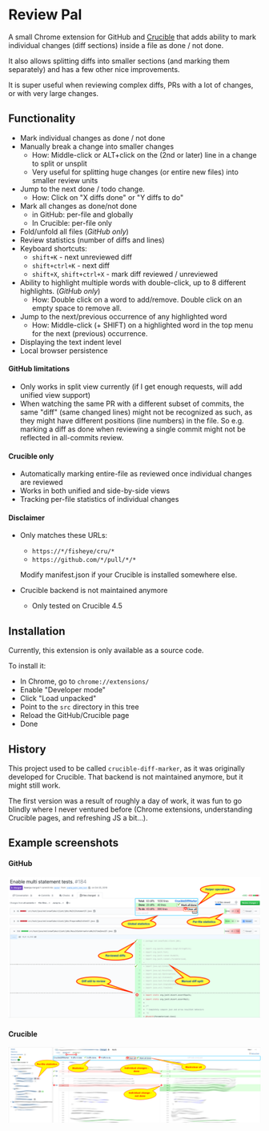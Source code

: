 # Review Pal

A small Chrome extension for GitHub and [Crucible](https://www.atlassian.com/software/crucible)
that adds ability to mark individual changes (diff sections) 
inside a file as done / not done. 

It also allows splitting diffs into smaller sections (and marking them separately)
and has a few other nice improvements.

It is super useful when reviewing complex diffs, PRs with a lot of changes, or with very large changes.

## Functionality

* Mark individual changes as done / not done
* Manually break a change into smaller changes
  * How: Middle-click or ALT+click on the (2nd or later) line in a change to split or unsplit
  * Very useful for splitting huge changes (or entire new files) into smaller review units 
* Jump to the next done / todo change.
  * How: Click on "X diffs done" or "Y diffs to do" 
* Mark all changes as done/not done
  * in GitHub: per-file and globally
  * In Crucible: per-file only
* Fold/unfold all files (*GitHub only*)  
* Review statistics (number of diffs and lines)
* Keyboard shortcuts:
  * `shift+K` - next unreviewed diff
  * `shift+ctrl+K` - next diff
  * `shift+X`, `shift+ctrl+X` - mark diff reviewed / unreviewed
* Ability to highlight multiple words with double-click, up to 8 different highlights. (*GitHub only*)
  * How: Double click on a word to add/remove. Double click on an empty space to remove all. 
* Jump to the next/previous occurrence of any highlighted word
  * How: Middle-click (+ SHIFT) on a highlighted word in the top menu for the next (previous) occurrence.
* Displaying the text indent level
* Local browser persistence


#### GitHub limitations

* Only works in split view currently (if I get enough requests, will add unified view support)
* When watching the same PR with a different subset of commits, the same "diff" (same changed lines)
  might not be recognized as such, as they might have different positions (line numbers) in the file.
  So e.g. marking a diff as done when reviewing a single commit 
  might not be reflected in all-commits review.

#### Crucible only

* Automatically marking entire-file as reviewed once individual changes are reviewed
* Works in both unified and side-by-side views
* Tracking per-file statistics of individual changes

#### Disclaimer

* Only matches these URLs:
  * ``https://*/fisheye/cru/*``
  * ``https://github.com/*/pull/*/*``
  
  Modify manifest.json if your Crucible is installed somewhere else.
  
* Crucible backend is not maintained anymore
  * Only tested on Crucible 4.5


## Installation

Currently, this extension is only available as a source code. 

To install it:
* In Chrome, go to ``chrome://extensions/``
* Enable "Developer mode"
* Click "Load unpacked"
* Point to the ``src`` directory in this tree
* Reload the GitHub/Crucible page
* Done

## History

This project used to be called `crucible-diff-marker`,
as it was originally developed for Crucible.
That backend is not maintained anymore, but it might still work.

The first version was a result of roughly a day of work, it was fun to go blindly where I never ventured before 
(Chrome extensions, understanding Crucible pages, and refreshing JS a bit...).


## Example screenshots

#### GitHub

![Example screenshot](github-example.png)

#### Crucible

![Example screenshot](cdm-example.png)

